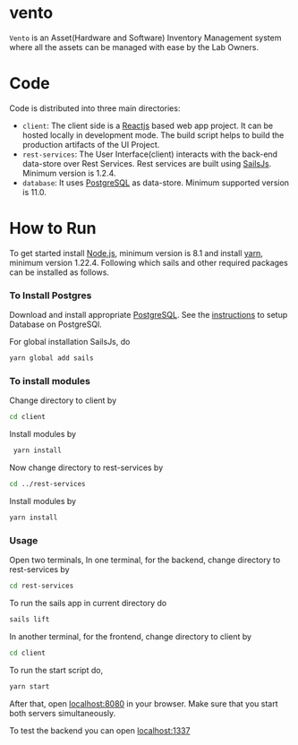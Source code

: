 # vento 
`Vento` is an Asset(Hardware and Software) Inventory Management system where all the assets can be managed with ease by the Lab Owners.

# Code
Code is distributed into three main directories:

- `client`: The client side is a [Reactjs](https://reactjs.org/) based web app project. It can be hosted locally in development mode. The build script helps to build the production artifacts of the UI Project.
- `rest-services`: The User Interface(client) interacts with the back-end data-store over Rest Services. Rest services are built using [SailsJs](https://sailsjs.com/). Minimum version is 1.2.4.
- `database`: It uses [PostgreSQL](https://www.postgresql.org/) as data-store. Minimum supported version is 11.0.

# How to Run

To get started install [Node.js](https://nodejs.org/en/download/), minimum version is 8.1 and install [yarn](https://classic.yarnpkg.com/en/docs/install#windows-stable), minimum version 1.22.4. Following which sails and other required packages can be installed as follows.

### To Install Postgres 
Download and install appropriate [PostgreSQL](https://www.postgresql.org/download/).
See the [instructions](database/scripts/README.md) to setup Database on PostgreSQl.

For global installation SailsJs, do
```bash
yarn global add sails
```

### To install modules
Change directory to client by
```bash 
cd client 
```
Install modules by
```bash
 yarn install
```
Now change directory to rest-services by
```bash
cd ../rest-services
```
Install modules by
```bash
yarn install
```

### Usage
Open two terminals,
In one terminal, for the backend,
change directory to rest-services by
```bash
cd rest-services
```
To run the sails app in current directory do
```bash
sails lift
``` 
In another terminal, for the frontend,
change directory to client by
```bash
cd client
```
To run the start script do,
```bash
yarn start
```
After that, open [localhost:8080](http://localhost:8080) in your browser. 
Make sure that you start both servers simultaneously.

To test the backend you can open [localhost:1337](http://localhost:1337)